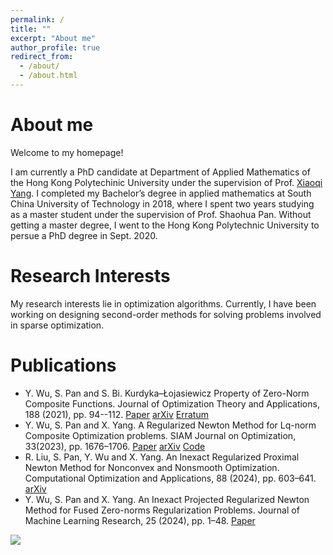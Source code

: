 ```yaml
---
permalink: /
title: ""
excerpt: "About me"
author_profile: true
redirect_from: 
  - /about/
  - /about.html
---
```


About me
======
Welcome to my homepage! 

I am currently a PhD candidate at Department of Applied Mathematics of the Hong Kong Polytechinic University under the supervision of Prof. [Xiaoqi Yang](https://www.polyu.edu.hk/ama/profile/xqyang/). I completed my Bachelor’s degree in applied mathematics at South China University of Technology in 2018, where I spent two years studying as a master student under the supervision of Prof. Shaohua Pan. Without getting a master degree, I went to the Hong Kong Polytechnic University to persue a PhD degree in Sept. 2020.

Research Interests
======
My research interests lie in optimization algorithms. Currently, I have been working on designing second-order methods for solving problems involved in sparse optimization.

Publications
======
* Y. Wu, S. Pan and S. Bi. Kurdyka–Łojasiewicz Property of Zero-Norm Composite Functions. Journal of Optimization Theory and Applications, 188 (2021), pp. 94--112. [Paper](https://link.springer.com/article/10.1007/s10957-020-01779-7) [arXiv](https://arxiv.org/abs/1811.04371) [Erratum](https://link.springer.com/article/10.1007/s10957-021-01855-6)
* Y. Wu, S. Pan and X. Yang. A Regularized Newton Method for Lq-norm Composite Optimization problems. SIAM Journal on Optimization, 33(2023), pp. 1676–1706. [Paper](https://epubs.siam.org/doi/full/10.1137/22M1482822) [arXiv](https://arxiv.org/abs/2203.02957) [Code](https://github.com/YuqiaWU/HpgSRN)
* R. Liu, S. Pan, Y. Wu and X. Yang. An Inexact Regularized Proximal Newton Method for Nonconvex and Nonsmooth Optimization. Computational Optimization and Applications, 88 (2024), pp. 603–641. [arXiv](https://arxiv.org/abs/2209.09119) 
* Y. Wu, S. Pan and X. Yang. An Inexact Projected Regularized Newton Method for Fused Zero-norms Regularization Problems. Journal of Machine Learning Research, 25 (2024), pp. 1–48. [Paper](https://www.jmlr.org/papers/v25/23-1700.html)
 


<a href="https://mapmyvisitors.com/web/1bvhl"  title="Visit tracker"><img src="https://mapmyvisitors.com/map.png?d=RTxUY1WyblsCPz6_8IRG_0FEXkP0Xb9mQT0OgDFGfB0&cl=ffffff" /></a>
